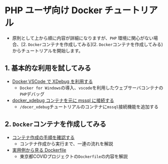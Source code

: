 # PHP ユーザ向け Docker チュートリアル

- 原則として上から順に内容が詳細になりますが、`PHP` 環境に関心がない場合、[2. `Docker`コンテナを作成してみる](2. `Docker`コンテナを作成してみる)からチュートリアルを開始します。

## 1. 基本的な利用を試してみる
- [Docker,VSCode で XDebug を利用する](./docker_xdebug)
  - `Docker for Windows`の導入、`vscode`を利用したウェブサーバコンテナの`PHP`デバッグ
- [docker_xdebug コンテナを元に mssql に接続する](./php-mssql)
  - `/docer_xdebug`チュートリアルのコンテナに`mssql`接続機能を追加する
  
## 2. `Docker`コンテナを作成してみる
- [コンテナ作成の手順を確認する](./docker_workflow)
  - コンテナ作成から実行まで、一連の流れを解説
- [実用例から見る Dockerfile](./dockerfile_in_reality)
  - 東京都COVIDプロジェクトの`Dockerfile`の内容を解説
